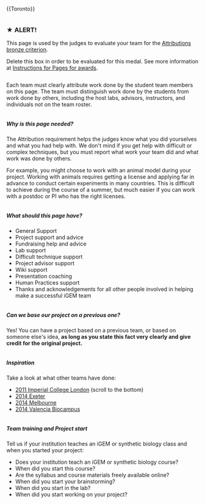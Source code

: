 {{Toronto}}

<div class="column full_size judges-will-not-evaluate">

### ★ ALERT!

This page is used by the judges to evaluate your team for the [Attributions bronze criterion](http://2016.igem.org/Judging/Medals).

Delete this box in order to be evaluated for this medal. See more information at [Instructions for Pages for awards](http://2016.igem.org/Judging/Pages_for_Awards/Instructions).

</div>

<div class="column full_size">

Each team must clearly attribute work done by the student team members on this page. The team must distinguish work done by the students from work done by others, including the host labs, advisors, instructors, and individuals not on the team roster.

</div>

<div class="column half_size">

##### Why is this page needed?

The Attribution requirement helps the judges know what you did yourselves and what you had help with. We don't mind if you get help with difficult or complex techniques, but you must report what work your team did and what work was done by others.

For example, you might choose to work with an animal model during your project. Working with animals requires getting a license and applying far in advance to conduct certain experiments in many countries. This is difficult to achieve during the course of a summer, but much easier if you can work with a postdoc or PI who has the right licenses.

</div>

<div class="column half_size">

##### What should this page have?

*   General Support
*   Project support and advice
*   Fundraising help and advice
*   Lab support
*   Difficult technique support
*   Project advisor support
*   Wiki support
*   Presentation coaching
*   Human Practices support
*   Thanks and acknowledgements for all other people involved in helping make a successful iGEM team

</div>

<div class="column half_size">

<div class="highlight">

##### Can we base our project on a previous one?

Yes! You can have a project based on a previous team, or based on someone else's idea, **as long as you state this fact very clearly and give credit for the original project.**

</div>

</div>

<div class="column half_size">

##### Inspiration

Take a look at what other teams have done:

*   [2011 Imperial College London](http://2011.igem.org/Team:Imperial_College_London/Team) (scroll to the bottom)
*   [2014 Exeter](http://2014.igem.org/Team:Exeter/Attributions)
*   [2014 Melbourne](http://2014.igem.org/Team:Melbourne/Attributions)
*   [2014 Valencia Biocampus](http://2014.igem.org/Team:Valencia_Biocampus/Attributions)

</div>

<div class="column half_size">

##### Team training and Project start

Tell us if your institution teaches an iGEM or synthetic biology class and when you started your project:

*   Does your institution teach an iGEM or synthetic biology course?
*   When did you start this course?
*   Are the syllabus and course materials freely available online?
*   When did you start your brainstorming?
*   When did you start in the lab?
*   When did you start working on your project?

</div>